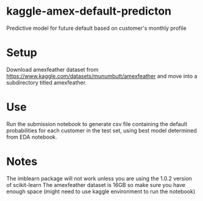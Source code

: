 # kaggle-amex-default-predicton
Predictive model for future default based on customer's monthly profile

# Setup
Download amexfeather dataset from https://www.kaggle.com/datasets/munumbutt/amexfeather and move into a subdirectory titled amexfeather.

# Use
Run the submission notebook to generate csv file containing the default probabilities for each customer in the test set, using best model determined from EDA notebook.

# Notes
The imblearn package will not work unless you are using the 1.0.2 version of scikit-learn
The amexfeather dataset is 16GB so make sure you have enough space (might need to use kaggle environment to run the notebook)


